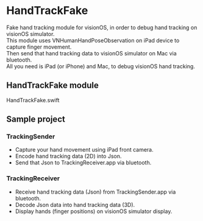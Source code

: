 # HandTrackFake
Fake hand tracking module for visionOS, in order to debug hand tracking on visionOS simulator.  
This module uses VNHumanHandPoseObservation on iPad device to capture finger movement.  
Then send that hand tracking data to visionOS simulator on Mac via bluetooth.  
All you need is iPad (or iPhone) and Mac, to debug visionOS hand tracking.  

## HandTrackFake module
HandTrackFake.swift
## Sample project
### TrackingSender
 - Capture your hand movement using iPad front camera.
 - Encode hand tracking data (2D) into Json.
 - Send that Json to TrackingReceiver.app via bluetooth.
### TrackingReceiver
 - Receive hand tracking data (Json) from TrackingSender.app via bluetooth.
 - Decode Json data into hand tracking data (3D).
 - Display hands (finger positions) on visionOS simulator display.
